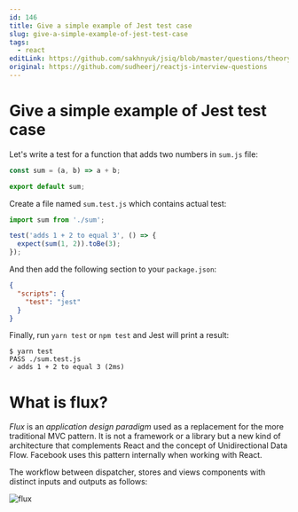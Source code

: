 ```yaml
---
id: 146
title: Give a simple example of Jest test case
slug: give-a-simple-example-of-jest-test-case
tags:
  - react
editLink: https://github.com/sakhnyuk/jsiq/blob/master/questions/theory/react/146.md
original: https://github.com/sudheerj/reactjs-interview-questions
---
```


# Give a simple example of Jest test case

Let's write a test for a function that adds two numbers in `sum.js` file:

```javascript
const sum = (a, b) => a + b;

export default sum;
```

Create a file named `sum.test.js` which contains actual test:

```javascript
import sum from './sum';

test('adds 1 + 2 to equal 3', () => {
  expect(sum(1, 2)).toBe(3);
});
```

And then add the following section to your `package.json`:

```json
{
  "scripts": {
    "test": "jest"
  }
}
```

Finally, run `yarn test` or `npm test` and Jest will print a result:

```console
$ yarn test
PASS ./sum.test.js
✓ adds 1 + 2 to equal 3 (2ms)
```

# What is flux?

_Flux_ is an _application design paradigm_ used as a replacement for the more traditional MVC pattern. It is not a framework or a library but a new kind of architecture that complements React and the concept of Unidirectional Data Flow. Facebook uses this pattern internally when working with React.

The workflow between dispatcher, stores and views components with distinct inputs and outputs as follows:

![flux](/questions/react/146/146-1.png)
